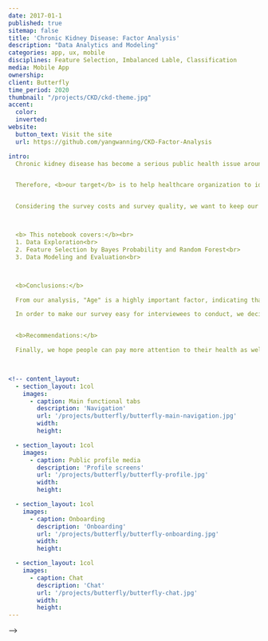 ```yaml
---
date: 2017-01-1
published: true
sitemap: false
title: 'Chronic Kidney Disease: Factor Analysis' 
description: "Data Analytics and Modeling"
categories: app, ux, mobile
disciplines: Feature Selection, Imbalanced Lable, Classification
media: Mobile App
ownership:
client: Butterfly
time_period: 2020
thumbnail: "/projects/CKD/ckd-theme.jpg"
accent:
  color:
  inverted:
website:
  button_text: Visit the site
  url: https://github.com/yangwanning/CKD-Factor-Analysis

intro:
  Chronic kidney disease has become a serious public health issue around the world. The overall prevelance of CKD in the general population is approximately 14% and is still increasing. The high growth of CKD can result in considerable healthcare cost and impose restrictions on many patients' daily livings. One way to reduce the economic burden of CKD would be <b>early intervention</b>, with <b>early diagnosis and treatment</b>, it is possible to slow the progression of CKD.


  Therefore, <b>our target</b> is to help healthcare organization to identify the individuals with high risk of CKD. In order to achieve it, <b>our approach</b> is to collect public data and use them to build the final predictive model. 


  Considering the survey costs and survey quality, we want to keep our survey process simple but effective, that is, to ask public only several determined questions. According to previous research, CKD can be cuased by different risk factors such as race, gender, age, and family history. Moreover, smoking, obesity, hypertension, and diabetes mellitus can also lead to CKD. So <b>our challenge</b> is how to identify the most important risk factor among all possible information. 



  <b> This notebook covers:</b><br>
  1. Data Exploration<br>
  2. Feature Selection by Bayes Probability and Random Forest<br>
  3. Data Modeling and Evaluation<br>



  <b>Conclusions:</b>

  From our analysis, "Age" is a highly important factor, indicating that elderly people are more prone to develop CKD. Beside, factors such as "Hypertension", "Diabetes", "Anemia", "Stroke" are also likely to lead to kidney disease. Other factors like "Smoker", "Weight" and some other healthy issues such as "CHF (Congestive Heart Failure)", "CVD (cardiovascular disease)" could also constitute risks.

  In order to make our survey easy for interviewees to conduct, we decided to chose 6 strongest risk factors as our survey questions. In this way, our final predictive model can be more simple and interpretable.


  <b>Recommendations:</b>

  Finally, we hope people can pay more attention to their health as well as their families. Chronic kidney disease may not become apparent until your kidney function is significantly impaired. Thus, taking regular screenings for CKD is necessary if you are at high risk (check our analysis), especially for elderly people, and controlling conditions like diabetes (check our analysis) can also help.

    

<!-- content_layout:
  - section_layout: 1col
    images:
      - caption: Main functional tabs
        description: 'Navigation'
        url: '/projects/butterfly/butterfly-main-navigation.jpg'
        width:
        height:

  - section_layout: 1col
    images:
      - caption: Public profile media
        description: 'Profile screens'
        url: '/projects/butterfly/butterfly-profile.jpg'
        width:
        height:

  - section_layout: 1col
    images:
      - caption: Onboarding
        description: 'Onboarding'
        url: '/projects/butterfly/butterfly-onboarding.jpg'
        width:
        height:

  - section_layout: 1col
    images:
      - caption: Chat
        description: 'Chat'
        url: '/projects/butterfly/butterfly-chat.jpg'
        width:
        height:
---
```

 -->